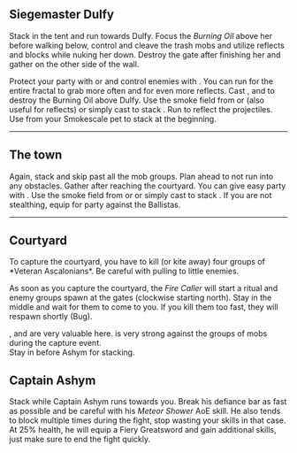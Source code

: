 ## Siegemaster Dulfy
Stack <Effect name="stealth"/> in the tent and run towards Dulfy. Focus the *Burning Oil* above her before walking below, control and cleave the trash mobs and utilize reflects and blocks while nuking her down. Destroy the gate after finishing her and gather on the other side of the wall.

<Tips>
    <Tip specialization="mesmer">Protect your party with <Skill id="29526"/> or <Skill id="10302"/> and control enemies with <Skill id="30359"/>. You can run <Trait id="751"/> for the entire fractal to grab more often and for even more reflects.</Tip>
    <Tip specialization="elementalist">Cast <Skill id="5737"/>, <Skill id="5692"/> and <Skill id="5638"/> to destroy the Burning Oil above Dulfy.</Tip>
    <Tip specialization="thief">Use the smoke field from <Skill id="13113"/> or <Skill id="14184"/> (also useful for reflects) or simply cast <Skill id="13117"/> to stack <Effect name="stealth"/>.</Tip>
    <Tip specialization="guardian">Run <Skill id="9251"/> to reflect the projectiles.</Tip>
    <Tip specialization="ranger">Use <Skill id="31568"/> from your Smokescale pet to stack <Effect name="stealth"/> at the beginning.</Tip>
</Tips>

---

## The town
<Grid>
<Column>
Again, stack <Effect name="stealth"/> and skip past all the mob groups. Plan ahead to not run into any obstacles. Gather after reaching the courtyard.
</Column>

<Column>
<Tips>
    <Tip specialization="mesmer">You can give easy party <Effect name="stealth"/> with <Skill id="10245"/>.</Tip>
    <Tip specialization="thief">Use the smoke field from <Skill id="13113"/> or <Skill id="14184"/> or simply cast <Skill id="13117"/> to stack <Effect name="stealth"/>.</Tip>
    <Tip specialization="guardian">If you are not stealthing, equip <Skill id="9153"/> for party <Boon name="stability"/> against the Ballistas.</Tip>
    <Tip specialization="ranger"></Tip>
</Tips>
</Column>
</Grid>

---

## Courtyard
<Grid>
<Column>
To capture the courtyard, you have to kill (or kite away) four groups of *Veteran Ascalonians*. Be careful with pulling to little enemies.

As soon as you capture the courtyard, the *Fire Caller* will start a ritual and enemy groups spawn at the gates (clockwise starting north). Stay in the middle and wait for them to come to you. If you kill them too fast, they will respawn shortly (Bug).
</Column>

<Column>
<Tips>
    <Tip specialization="chronomancer"><Skill id="10363"/>, <Skill id="29526"/> and <Skill id="30359"/> are very valuable here.</Tip>
    <Tip specialization="elementalist"><Skill id="5738"/> is very strong against the groups of mobs during the capture event.<br/>Stay in <Skill id="5492" text=false/> before Ashym for <Boon name="might"/> stacking.</Tip>
</Tips>
</Column>
</Grid>

## Captain Ashym
Stack <Effect name="might"/> while Captain Ashym runs towards you. Break his defiance bar as fast as possible and be careful with his *Meteor Shower* AoE skill. He also tends to block multiple times during the fight, stop wasting your skills in that case. At 25% health, he will equip a Fiery Greatsword and gain additional skills, just make sure to end the fight quickly.
